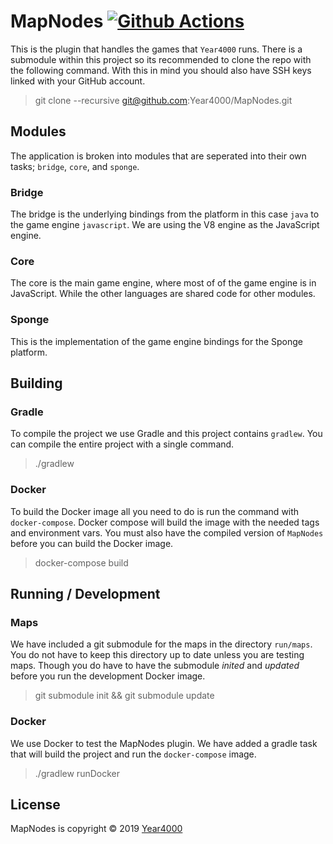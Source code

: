 # MapNodes [![Github Actions](https://github.com/ewized/MapNodes/workflows/Build/badge.svg)](https://github.com/ewized/MapNodes)

This is the plugin that handles the games that `Year4000` runs.
There is a submodule within this project so its recommended to clone the repo with the following command.
With this in mind you should also have SSH keys linked with your GitHub account.

> git clone --recursive git@github.com:Year4000/MapNodes.git

## Modules

The application is broken into modules that are seperated into their own tasks; `bridge`, `core`, and `sponge`.

### Bridge

The bridge is the underlying bindings from the platform in this case `java` to the game engine `javascript`.
We are using the V8 engine as the JavaScript engine.

### Core

The core is the main game engine, where most of of the game engine is in JavaScript.
While the other languages are shared code for other modules.

### Sponge

This is the implementation of the game engine bindings for the Sponge platform.

## Building

### Gradle

To compile the project we use Gradle and this project contains `gradlew`.
You can compile the entire project with a single command.

> ./gradlew

### Docker

To build the Docker image all you need to do is run the command with `docker-compose`.
Docker compose will build the image with the needed tags and environment vars.
You must also have the compiled version of `MapNodes` before you can build the Docker image.

> docker-compose build

## Running / Development

### Maps

We have included a git submodule for the maps in the directory `run/maps`.
You do not have to keep this directory up to date unless you are testing maps.
Though you do have to have the submodule *inited* and *updated* before you run the development Docker image.

> git submodule init && git submodule update

### Docker

We use Docker to test the MapNodes plugin.
We have added a gradle task that will build the project and run the `docker-compose` image.

> ./gradlew runDocker

## License

MapNodes is copyright &copy; 2019 [Year4000](https://www.year4000.net/)

